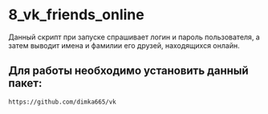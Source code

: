 # 8_vk_friends_online

Данный скрипт при запуске спрашивает логин и пароль пользователя, а затем выводит имена и фамилии его друзей, находящихся онлайн.

## Для работы необходимо установить данный пакет:

	https://github.com/dimka665/vk